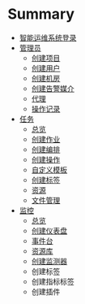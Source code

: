# Summary

* [智能运维系统登录](README.md)
* [管理员](chapter1.md)
  * [创建项目](chapter1/chuang-jian-xiang-mu.md)
  * [创建用户](chapter1/chuang-jian-yong-hu.md)
  * [创建机房](chapter1/chuang-jian-ji-fang.md)
  * [创建告警媒介](chapter1/chuang-jian-gao-jing-mei-jie.md)
  * [代理](chapter1/dai-li.md)
  * [操作记录](chapter1/cao-zuo-ji-lu.md)
* [任务](ren-wu.md)
  * [总览](ren-wu/zong-lan.md)
  * [创建作业](ren-wu/chuang-jian-zuo-ye.md)
  * [创建编排](ren-wu/chuang-jian-bian-pai.md)
  * [创建操作](ren-wu/chuang-jian-cao-zuo.md)
  * [自定义模板](ren-wu/zi-ding-yi-mo-ban.md)
  * [创建标签](ren-wu/chuang-jian-biao-qian.md)
  * [资源](ren-wu/tian-jia-zi-yuan.md)
  * [文件管理](ren-wu/wen-jian-guan-li.md)
* [监控](jian-kong.md)
  * [总览](jian-kong/zong-lan.md)
  * [创建仪表盘](jian-kong/chuang-jian-yi-biao-pan.md)
  * [事件台](jian-kong/shi-jian-tai.md)
  * [资源库](jian-kong/zi-yuan-ku.md)
  * [创建监测器](jian-kong/chuang-jian-jian-ce-qi.md)
  * 创建标签
  * 创建指标标签
  * 创建插件

